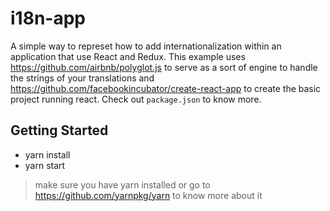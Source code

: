 # i18n-app

A simple way to represet how to add internationalization within an application that use React and Redux. This example uses https://github.com/airbnb/polyglot.js to serve as a sort of engine to handle the strings of your translations and https://github.com/facebookincubator/create-react-app to create the basic project running react. Check out `package.json` to know more.

## Getting Started

- yarn install
- yarn start

> make sure you have yarn installed or go to https://github.com/yarnpkg/yarn to know more about it